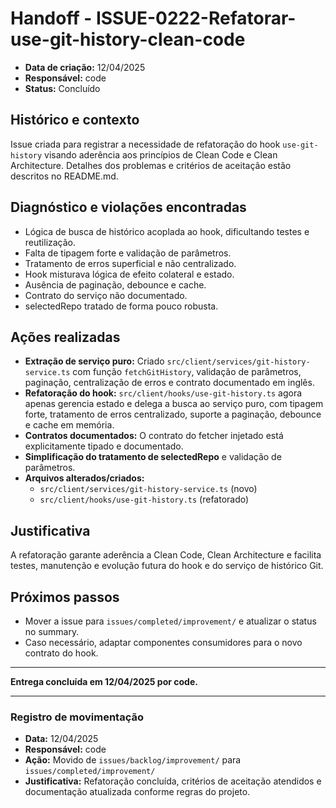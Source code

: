 # Handoff - ISSUE-0222-Refatorar-use-git-history-clean-code

- **Data de criação:** 12/04/2025
- **Responsável:** code
- **Status:** Concluído

## Histórico e contexto

Issue criada para registrar a necessidade de refatoração do hook `use-git-history` visando aderência aos princípios de Clean Code e Clean Architecture. Detalhes dos problemas e critérios de aceitação estão descritos no README.md.

## Diagnóstico e violações encontradas

- Lógica de busca de histórico acoplada ao hook, dificultando testes e reutilização.
- Falta de tipagem forte e validação de parâmetros.
- Tratamento de erros superficial e não centralizado.
- Hook misturava lógica de efeito colateral e estado.
- Ausência de paginação, debounce e cache.
- Contrato do serviço não documentado.
- selectedRepo tratado de forma pouco robusta.

## Ações realizadas

- **Extração de serviço puro:** Criado `src/client/services/git-history-service.ts` com função `fetchGitHistory`, validação de parâmetros, paginação, centralização de erros e contrato documentado em inglês.
- **Refatoração do hook:** `src/client/hooks/use-git-history.ts` agora apenas gerencia estado e delega a busca ao serviço puro, com tipagem forte, tratamento de erros centralizado, suporte a paginação, debounce e cache em memória.
- **Contratos documentados:** O contrato do fetcher injetado está explicitamente tipado e documentado.
- **Simplificação do tratamento de selectedRepo** e validação de parâmetros.
- **Arquivos alterados/criados:**
  - `src/client/services/git-history-service.ts` (novo)
  - `src/client/hooks/use-git-history.ts` (refatorado)

## Justificativa

A refatoração garante aderência a Clean Code, Clean Architecture e facilita testes, manutenção e evolução futura do hook e do serviço de histórico Git.

## Próximos passos

- Mover a issue para `issues/completed/improvement/` e atualizar o status no summary.
- Caso necessário, adaptar componentes consumidores para o novo contrato do hook.

---
**Entrega concluída em 12/04/2025 por code.**

---

### Registro de movimentação

- **Data:** 12/04/2025
- **Responsável:** code
- **Ação:** Movido de `issues/backlog/improvement/` para `issues/completed/improvement/`
- **Justificativa:** Refatoração concluída, critérios de aceitação atendidos e documentação atualizada conforme regras do projeto.